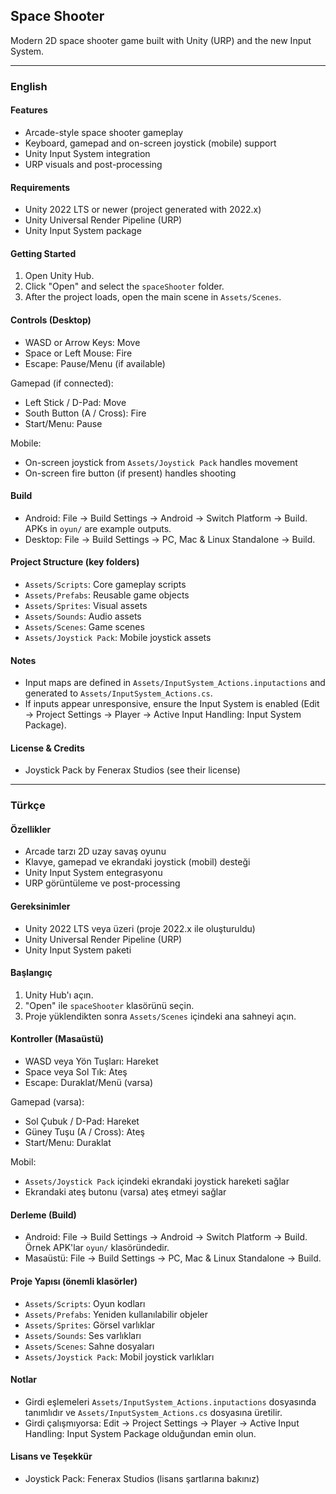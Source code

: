 ## Space Shooter

Modern 2D space shooter game built with Unity (URP) and the new Input System.

---

### English

#### Features
- Arcade-style space shooter gameplay
- Keyboard, gamepad and on-screen joystick (mobile) support
- Unity Input System integration
- URP visuals and post-processing

#### Requirements
- Unity 2022 LTS or newer (project generated with 2022.x)
- Unity Universal Render Pipeline (URP)
- Unity Input System package

#### Getting Started
1. Open Unity Hub.
2. Click "Open" and select the `spaceShooter` folder.
3. After the project loads, open the main scene in `Assets/Scenes`.

#### Controls (Desktop)
- WASD or Arrow Keys: Move
- Space or Left Mouse: Fire
- Escape: Pause/Menu (if available)

Gamepad (if connected):
- Left Stick / D-Pad: Move
- South Button (A / Cross): Fire
- Start/Menu: Pause

Mobile:
- On-screen joystick from `Assets/Joystick Pack` handles movement
- On-screen fire button (if present) handles shooting

#### Build
- Android: File → Build Settings → Android → Switch Platform → Build. APKs in `oyun/` are example outputs.
- Desktop: File → Build Settings → PC, Mac & Linux Standalone → Build.

#### Project Structure (key folders)
- `Assets/Scripts`: Core gameplay scripts
- `Assets/Prefabs`: Reusable game objects
- `Assets/Sprites`: Visual assets
- `Assets/Sounds`: Audio assets
- `Assets/Scenes`: Game scenes
- `Assets/Joystick Pack`: Mobile joystick assets

#### Notes
- Input maps are defined in `Assets/InputSystem_Actions.inputactions` and generated to `Assets/InputSystem_Actions.cs`.
- If inputs appear unresponsive, ensure the Input System is enabled (Edit → Project Settings → Player → Active Input Handling: Input System Package).

#### License & Credits
- Joystick Pack by Fenerax Studios (see their license)


---

### Türkçe

#### Özellikler
- Arcade tarzı 2D uzay savaş oyunu
- Klavye, gamepad ve ekrandaki joystick (mobil) desteği
- Unity Input System entegrasyonu
- URP görüntüleme ve post-processing

#### Gereksinimler
- Unity 2022 LTS veya üzeri (proje 2022.x ile oluşturuldu)
- Unity Universal Render Pipeline (URP)
- Unity Input System paketi

#### Başlangıç
1. Unity Hub'ı açın.
2. "Open" ile `spaceShooter` klasörünü seçin.
3. Proje yüklendikten sonra `Assets/Scenes` içindeki ana sahneyi açın.

#### Kontroller (Masaüstü)
- WASD veya Yön Tuşları: Hareket
- Space veya Sol Tık: Ateş
- Escape: Duraklat/Menü (varsa)

Gamepad (varsa):
- Sol Çubuk / D-Pad: Hareket
- Güney Tuşu (A / Cross): Ateş
- Start/Menu: Duraklat

Mobil:
- `Assets/Joystick Pack` içindeki ekrandaki joystick hareketi sağlar
- Ekrandaki ateş butonu (varsa) ateş etmeyi sağlar

#### Derleme (Build)
- Android: File → Build Settings → Android → Switch Platform → Build. Örnek APK'lar `oyun/` klasöründedir.
- Masaüstü: File → Build Settings → PC, Mac & Linux Standalone → Build.

#### Proje Yapısı (önemli klasörler)
- `Assets/Scripts`: Oyun kodları
- `Assets/Prefabs`: Yeniden kullanılabilir objeler
- `Assets/Sprites`: Görsel varlıklar
- `Assets/Sounds`: Ses varlıkları
- `Assets/Scenes`: Sahne dosyaları
- `Assets/Joystick Pack`: Mobil joystick varlıkları

#### Notlar
- Girdi eşlemeleri `Assets/InputSystem_Actions.inputactions` dosyasında tanımlıdır ve `Assets/InputSystem_Actions.cs` dosyasına üretilir.
- Girdi çalışmıyorsa: Edit → Project Settings → Player → Active Input Handling: Input System Package olduğundan emin olun.

#### Lisans ve Teşekkür
- Joystick Pack: Fenerax Studios (lisans şartlarına bakınız)



